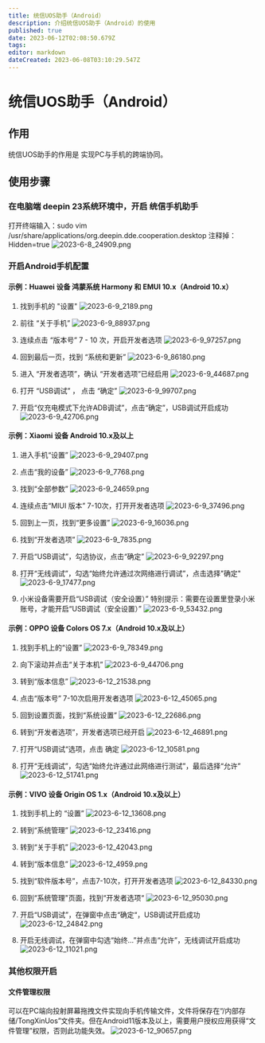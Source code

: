 ```yaml
---
title: 统信UOS助手（Android）
description: 介绍统信UOS助手（Android）的使用
published: true
date: 2023-06-12T02:08:50.679Z
tags: 
editor: markdown
dateCreated: 2023-06-08T03:10:29.547Z
---
```


# 统信UOS助手（Android）
## 作用
统信UOS助手的作用是 实现PC与手机的跨端协同。
## 使用步骤
### 在电脑端 deepin 23系统环境中，开启 统信手机助手
打开终端输入：sudo vim /usr/share/applications/org.deepin.dde.cooperation.desktop
注释掉：Hidden=true
![2023-6-8_24909.png](/2023-6-8_24909.png)

### 开启Android手机配置
#### 示例：Huawei 设备 鸿蒙系统 Harmony 和 EMUI 10.x（Android 10.x）
1. 找到手机的 "设置"
![2023-6-9_2189.png](/2023-6-9_2189.png)

2. 前往 “关于手机”
![2023-6-9_88937.png](/2023-6-9_88937.png)

3. 连续点击 “版本号” 7 - 10 次，开启开发者选项
![2023-6-9_97257.png](/2023-6-9_97257.png)

4. 回到最后一页，找到 “系统和更新”
![2023-6-9_86180.png](/2023-6-9_86180.png)

5. 进入 “开发者选项”，确认 “开发者选项”已经启用
![2023-6-9_44687.png](/2023-6-9_44687.png)

6. 打开 “USB调试” ， 点击 “确定”
![2023-6-9_99707.png](/2023-6-9_99707.png)

7. 开启“仅充电模式下允许ADB调试”，点击“确定”，USB调试开启成功
![2023-6-9_42706.png](/2023-6-9_42706.png)

#### 示例：Xiaomi 设备 Android 10.x及以上
1. 进入手机“设置”
![2023-6-9_29407.png](/2023-6-9_29407.png)

2. 点击“我的设备”
![2023-6-9_7768.png](/2023-6-9_7768.png)

3. 找到“全部参数”
![2023-6-9_24659.png](/2023-6-9_24659.png)

4. 连续点击“MIUI 版本” 7-10次，打开开发者选项
![2023-6-9_37496.png](/2023-6-9_37496.png)

5. 回到上一页，找到“更多设置”
![2023-6-9_16036.png](/2023-6-9_16036.png)

6. 找到“开发者选项”
![2023-6-9_7835.png](/2023-6-9_7835.png)

7. 开启“USB调试”，勾选协议，点击“确定”
![2023-6-9_92297.png](/2023-6-9_92297.png)

8. 打开“无线调试”，勾选“始终允许通过次网络进行调试”，点击选择"确定"
![2023-6-9_17477.png](/2023-6-9_17477.png)

9. 小米设备需要开启“USB调试（安全设置）”
特别提示：需要在设置里登录小米账号，才能开启“USB调试（安全设置）”
![2023-6-9_53432.png](/2023-6-9_53432.png)

#### 示例：OPPO 设备 Colors OS 7.x（Android 10.x及以上）
1. 找到手机上的“设置”
![2023-6-9_78349.png](/2023-6-9_78349.png)

2. 向下滚动并点击“关于本机”
![2023-6-9_44706.png](/2023-6-9_44706.png)

3. 转到“版本信息”
![2023-6-12_21538.png](/2023-6-12_21538.png)

4. 点击“版本号” 7-10次启用开发者选项
![2023-6-12_45065.png](/2023-6-12_45065.png)

5. 回到设置页面，找到“系统设置”
![2023-6-12_22686.png](/2023-6-12_22686.png)

6. 转到“开发者选项”，开发者选项已经开启
![2023-6-12_46891.png](/2023-6-12_46891.png)

7. 打开“USB调试“选项，点击 确定
![2023-6-12_10581.png](/2023-6-12_10581.png)

8. 打开“无线调试”，勾选“始终允许通过此网络进行测试”，最后选择“允许”
![2023-6-12_51741.png](/2023-6-12_51741.png)

#### 示例：VIVO 设备 Origin OS 1.x（Android 10.x及以上）
1. 找到手机上的 “设置”
![2023-6-12_13608.png](/2023-6-12_13608.png)

2. 转到“系统管理”
![2023-6-12_23416.png](/2023-6-12_23416.png)

3. 转到“关于手机”
![2023-6-12_42043.png](/2023-6-12_42043.png)

4. 转到“版本信息”
![2023-6-12_4959.png](/2023-6-12_4959.png)

5. 找到“软件版本号”，点击7-10次，打开开发者选项
![2023-6-12_84330.png](/2023-6-12_84330.png)

6. 回到“系统管理"页面，找到“开发者选项“
![2023-6-12_95030.png](/2023-6-12_95030.png)

7. 开启“USB调试”，在弹窗中点击“确定“，USB调试开启成功
![2023-6-12_24842.png](/2023-6-12_24842.png)

8. 开启无线调试，在弹窗中勾选“始终...”并点击“允许”，无线调试开启成功
![2023-6-12_11021.png](/2023-6-12_11021.png)

### 其他权限开启
#### 文件管理权限
可以在PC端向投射屏幕拖拽文件实现向手机传输文件，文件将保存在“/内部存储/TongXinUos”文件夹。但在Android11版本及以上，需要用户授权应用获得“文件管理”权限，否则此功能失效。
![2023-6-12_90657.png](/2023-6-12_90657.png)

